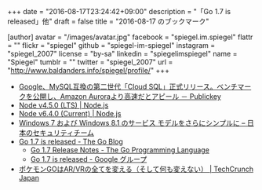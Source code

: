 +++
date = "2016-08-17T23:24:42+09:00"
description = "「Go 1.7 is released」他"
draft = false
title = "2016-08-17 のブックマーク"

[author]
  avatar = "/images/avatar.jpg"
  facebook = "spiegel.im.spiegel"
  flattr = ""
  flickr = "spiegel"
  github = "spiegel-im-spiegel"
  instagram = "spiegel_2007"
  license = "by-sa"
  linkedin = "spiegelimspiegel"
  name = "Spiegel"
  tumblr = ""
  twitter = "spiegel_2007"
  url = "http://www.baldanders.info/spiegel/profile/"
+++

- [Google、MySQL互換の第二世代「Cloud SQL」正式リリース。ベンチマークを公開し、Amazon Auroraより高速だとアピール － Publickey](http://www.publickey1.jp/blog/16/googlemysqlcloud_sqlamazon_aurora.html)
- [Node v4.5.0 (LTS) | Node.js](https://nodejs.org/en/blog/release/v4.5.0/)
- [Node v6.4.0 (Current) | Node.js](https://nodejs.org/en/blog/release/v6.4.0/)
- [Windows 7 および Windows 8.1 のサービス モデルをさらにシンプルに – 日本のセキュリティチーム](https://blogs.technet.microsoft.com/jpsecurity/2016/08/16/further-simplifying-servicing-model-for-windows-7-and-windows-8-1/)
- [Go 1.7 is released - The Go Blog](https://blog.golang.org/go1.7)
    - [Go 1.7 Release Notes - The Go Programming Language](https://golang.org/doc/go1.7)
    - [Go 1.7 is released - Google グループ](https://groups.google.com/forum/#!topic/golang-announce/Xy1ngO9jejU)
- [ポケモンGOはAR/VRの全てを変える（そして何も変えない） | TechCrunch Japan](http://jp.techcrunch.com/2016/08/14/20160812pokemon-go-changes-everything-and-nothing-for-arvr/)

